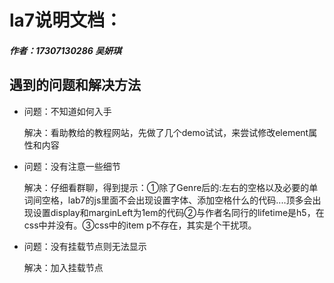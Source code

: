 # la7说明文档：

##### 作者：17307130286 吴妍琪



## 遇到的问题和解决方法

- 问题：不知道如何入手

  解决：看助教给的教程网站，先做了几个demo试试，来尝试修改element属性和内容

- 问题：没有注意一些细节

  解决：仔细看群聊，得到提示：①除了Genre后的:左右的空格以及必要的单词间空格，lab7的js里面不会出现设置字体、添加空格什么的代码....顶多会出现设置display和marginLeft为1em的代码②与作者名同行的lifetime是h5，在css中并没有。③css中的item p不存在，其实是个干扰项。

- 问题：没有挂载节点则无法显示

  解决：加入挂载节点





